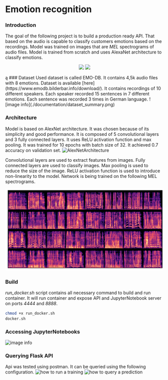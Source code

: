 # Emotion recognition
### Introduction 
The goal of the following project is to build a production ready API. That based on the audio is capable to classify customers emotions based on the recordings. Model was trained on images that are *MEL* spectrograms of audio files. Model is trained from scratch and uses AlexaNet architecture to classify emotions.

<p align="center">
  <img width="267" src="https://t3.ftcdn.net/jpg/03/62/51/30/240_F_362513016_tKjuA71sDPPSwbJGFKMWpNN4fLCGffZP.jpg">
  <img width="267" src="https://t4.ftcdn.net/jpg/02/05/12/91/240_F_205129152_e5aBnf3Nyegz77U42HdVYOiautetG9wl.jpg">
</p>
ą
### Dataset
Used dataset is called EMO-DB. It contains 4,5k audio files with 8 emotions. Dataset is available [here](https://www.emodb.bilderbar.info/download/). It contains recordings of 10 different speakers. Each speaker recorded 15 sentences in 7 different emotions. Each sentence was recorded 3 times in German language.
![image info](./documentation/dataset_summary.png)

### Architecture
Model is based on AlexNet architecture. It was chosen because of its simplicity and good performance. It is composed of 5 convolutional layers and 3 fully connected layers. It uses ReLU activation function and max pooling. It was trained for 10 epochs with batch size of 32. It achieved 0.7 accuracy on validation set.
![AlexNetArchitecture](https://www.saagie.com/wp-content/uploads/2017/11/Capture-de%CC%81cran-2020-08-21-a%CC%80-15.34.12.png)

Convolutional layers are used to extract features from images. Fully connected layers are used to classify images. Max pooling is used to reduce the size of the image. ReLU activation function is used to introduce non-linearity to the model. Network is being trained on the following MEL spectrograms.

![image info](./documentation/mel_spectrogram.png)


### Build 
*run_docker.sh* script contains all necessary command to build and run container.
It will run container and expose API and JupyterNotebook server on ports *4444* and *8888*.

 ```sh
 chmod +x run_docker.sh
 docker.sh
 ```

### Accessing JupyterNotebooks 
![image info](./documentation/jupyter.png)
### Querying Flask API 
Api was tested using postman. It can be queried using the following configuration.
![how to run a training](./documentation/api_train.png)
![how to query a prediction](./documentation/api_predict.png)